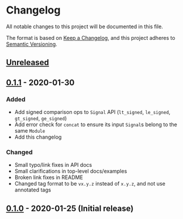 # Changelog
All notable changes to this project will be documented in this file.

The format is based on [Keep a Changelog](https://keepachangelog.com/en/1.0.0/),
and this project adheres to [Semantic Versioning](https://semver.org/spec/v2.0.0.html).

## [Unreleased]

## [0.1.1] - 2020-01-30
### Added
- Add signed comparison ops to `Signal` API (`lt_signed`, `le_signed`, `gt_signed`, `ge_signed`)
- Add error check for `concat` to ensure its input `Signal`s belong to the same `Module`
- Add this changelog

### Changed
- Small typo/link fixes in API docs
- Small clarifications in top-level docs/examples
- Broken link fixes in README
- Changed tag format to be `vx.y.z` instead of `x.y.z`, and not use annotated tags

## [0.1.0] - 2020-01-25 (Initial release)

[Unreleased]: https://github.com/yupferris/kaze/compare/v0.1.1...HEAD
[0.1.1]: https://github.com/yupferris/kaze/compare/v0.1.1..v0.1.0
[0.1.0]: https://github.com/yupferris/kaze/releases/tag/v0.1.0
